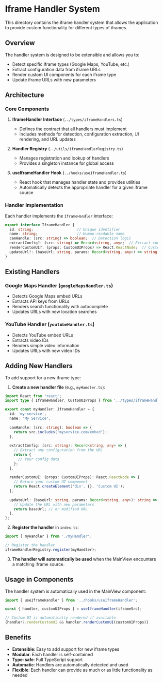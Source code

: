 # Iframe Handler System

This directory contains the iframe handler system that allows the application to provide custom functionality for different types of iframes.

## Overview

The handler system is designed to be extensible and allows you to:
- Detect specific iframe types (Google Maps, YouTube, etc.)
- Extract configuration data from iframe URLs
- Render custom UI components for each iframe type
- Update iframe URLs with new parameters

## Architecture

### Core Components

1. **IframeHandler Interface** (`../types/iframeHandlers.ts`)
   - Defines the contract that all handlers must implement
   - Includes methods for detection, configuration extraction, UI rendering, and URL updates

2. **Handler Registry** (`../utils/iframeHandlerRegistry.ts`)
   - Manages registration and lookup of handlers
   - Provides a singleton instance for global access

3. **useIframeHandler Hook** (`../hooks/useIframeHandler.ts`)
   - React hook that manages handler state and provides utilities
   - Automatically detects the appropriate handler for a given iframe source

### Handler Implementation

Each handler implements the `IframeHandler` interface:

```typescript
export interface IframeHandler {
  id: string;                    // Unique identifier
  name: string;                  // Human-readable name
  canHandle: (src: string) => boolean;  // Detection logic
  extractConfig?: (src: string) => Record<string, any>;  // Extract config
  renderCustomUI?: (props: CustomUIProps) => React.ReactNode;  // Custom UI
  updateUrl?: (baseUrl: string, params: Record<string, any>) => string;  // URL updates
}
```

## Existing Handlers

### Google Maps Handler (`googleMapsHandler.ts`)
- Detects Google Maps embed URLs
- Extracts API keys from URLs
- Renders search functionality with autocomplete
- Updates URLs with new location searches

### YouTube Handler (`youtubeHandler.ts`)
- Detects YouTube embed URLs
- Extracts video IDs
- Renders simple video information
- Updates URLs with new video IDs

## Adding New Handlers

To add support for a new iframe type:

1. **Create a new handler file** (e.g., `myHandler.ts`):

```typescript
import React from 'react';
import type { IframeHandler, CustomUIProps } from '../types/iframeHandlers';

export const myHandler: IframeHandler = {
  id: 'my-service',
  name: 'My Service',
  
  canHandle: (src: string): boolean => {
    return src.includes('myservice.com/embed');
  },
  
  extractConfig: (src: string): Record<string, any> => {
    // Extract any configuration from the URL
    return {
      // Your config data
    };
  },
  
  renderCustomUI: (props: CustomUIProps): React.ReactNode => {
    // Return your custom UI component
    return React.createElement('div', {}, 'Custom UI');
  },
  
  updateUrl: (baseUrl: string, params: Record<string, any>): string => {
    // Update the URL with new parameters
    return baseUrl; // or modified URL
  },
};
```

2. **Register the handler** in `index.ts`:

```typescript
import { myHandler } from './myHandler';

// Register the handler
iframeHandlerRegistry.register(myHandler);
```

3. **The handler will automatically be used** when the MainView encounters a matching iframe source.

## Usage in Components

The handler system is automatically used in the MainView component:

```typescript
import { useIframeHandler } from '../hooks/useIframeHandler';

const { handler, customUIProps } = useIframeHandler(iframeSrc);

// Custom UI is automatically rendered if available
{handler?.renderCustomUI && handler.renderCustomUI(customUIProps)}
```

## Benefits

- **Extensible**: Easy to add support for new iframe types
- **Modular**: Each handler is self-contained
- **Type-safe**: Full TypeScript support
- **Automatic**: Handlers are automatically detected and used
- **Flexible**: Each handler can provide as much or as little functionality as needed
